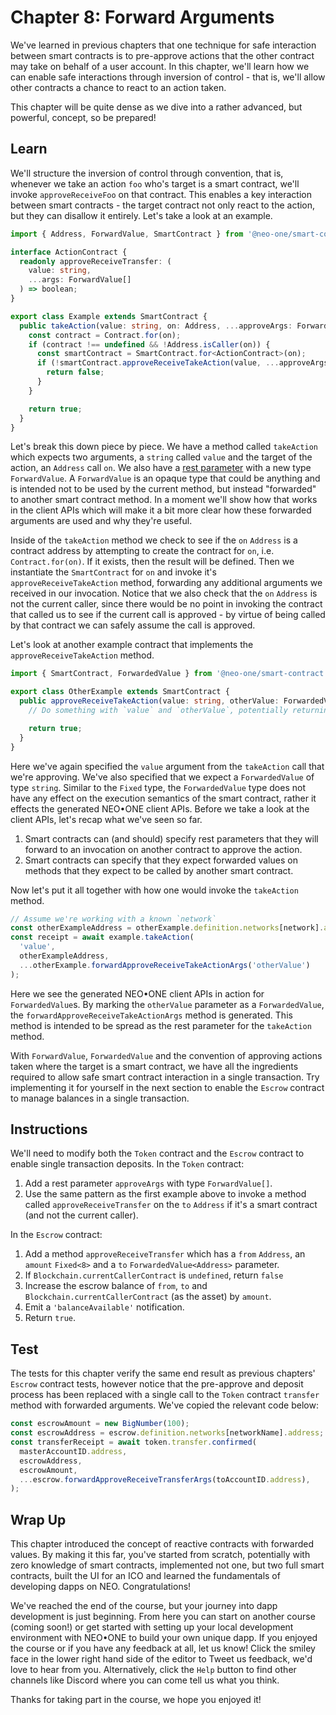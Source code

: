 # Chapter 8: Forward Arguments

We've learned in previous chapters that one technique for safe interaction between smart contracts is to pre-approve actions that the other contract may take on behalf of a user account. In this chapter, we'll learn how we can enable safe interactions through inversion of control - that is, we'll allow other contracts a chance to react to an action taken.

This chapter will be quite dense as we dive into a rather advanced, but powerful, concept, so be prepared!

## Learn

We'll structure the inversion of control through convention, that is, whenever we take an action `foo` who's target is a smart contract, we'll invoke `approveReceiveFoo` on that contract. This enables a key interaction between smart contracts - the target contract not only react to the action, but they can disallow it entirely. Let's take a look at an example.

```typescript
import { Address, ForwardValue, SmartContract } from '@neo-one/smart-contract';

interface ActionContract {
  readonly approveReceiveTransfer: (
    value: string,
    ...args: ForwardValue[]
  ) => boolean;
}

export class Example extends SmartContract {
  public takeAction(value: string, on: Address, ...approveArgs: ForwardValue[]): boolean {
    const contract = Contract.for(on);
    if (contract !== undefined && !Address.isCaller(on)) {
      const smartContract = SmartContract.for<ActionContract>(on);
      if (!smartContract.approveReceiveTakeAction(value, ...approveArgs)) {
        return false;
      }
    }

    return true;
  }
}
```

Let's break this down piece by piece. We have a method called `takeAction` which expects two arguments, a `string` called `value` and the target of the action, an `Address` call `on`. We also have a [rest parameter](https://www.typescriptlang.org/docs/handbook/functions.html#rest-parameters) with a new type `ForwardValue`. A `ForwardValue` is an opaque type that could be anything and is intended not to be used by the current method, but instead "forwarded" to another smart contract method. In a moment we'll show how that works in the client APIs which will make it a bit more clear how these forwarded arguments are used and why they're useful.

Inside of the `takeAction` method we check to see if the `on` `Address` is a contract address by attempting to create the contract for `on`, i.e. `Contract.for(on)`. If it exists, then the result will be defined. Then we instantiate the `SmartContract` for `on` and invoke it's `approveReceiveTakeAction` method, forwarding any additional arguments we received in our invocation. Notice that we also check that the `on` `Address` is not the current caller, since there would be no point in invoking the contract that called us to see if the current call is approved - by virtue of being called by that contract we can safely assume the call is approved.

Let's look at another example contract that implements the `approveReceiveTakeAction` method.

```typescript
import { SmartContract, ForwardedValue } from '@neo-one/smart-contract';

export class OtherExample extends SmartContract {
  public approveReceiveTakeAction(value: string, otherValue: ForwardedValue<string>): boolean {
    // Do something with `value` and `otherValue`, potentially returning `false`.

    return true;
  }
}
```

Here we've again specified the `value` argument from the `takeAction` call that we're approving. We've also specified that we expect a `ForwardedValue` of type `string`. Similar to the `Fixed` type, the `ForwardedValue` type does not have any effect on the execution semantics of the smart contract, rather it effects the generated NEO•ONE client APIs. Before we take a look at the client APIs, let's recap what we've seen so far.

  1. Smart contracts can (and should) specify rest parameters that they will forward to an invocation on another contract to approve the action.
  2. Smart contracts can specify that they expect forwarded values on methods that they expect to be called by another smart contract.

Now let's put it all together with how one would invoke the `takeAction` method.

```typescript
// Assume we're working with a known `network`
const otherExampleAddress = otherExample.definition.networks[network].address;
const receipt = await example.takeAction(
  'value',
  otherExampleAddress,
  ...otherExample.forwardApproveReceiveTakeActionArgs('otherValue')
);
```

Here we see the generated NEO•ONE client APIs in action for `ForwardedValue`s. By marking the `otherValue` parameter as a `ForwardedValue`, the `forwardApproveReceiveTakeActionArgs` method is generated. This method is intended to be spread as the rest parameter for the `takeAction` method.

With `ForwardValue`, `ForwardedValue` and the convention of approving actions taken where the target is a smart contract, we have all the ingredients required to allow safe smart contract interaction in a single transaction. Try implementing it for yourself in the next section to enable the `Escrow` contract to manage balances in a single transaction.

## Instructions

We'll need to modify both the `Token` contract and the `Escrow` contract to enable single transaction deposits. In the `Token` contract:

  1. Add a rest parameter `approveArgs` with type `ForwardValue[]`.
  2. Use the same pattern as the first example above to invoke a method called `approveReceiveTransfer` on the `to` `Address` if it's a smart contract (and not the current caller).

In the `Escrow` contract:

  1. Add a method `approveReceiveTransfer` which has a `from` `Address`, an `amount` `Fixed<8>` and a `to` `ForwardedValue<Address>` parameter.
  2. If `Blockchain.currentCallerContract` is `undefined`, return `false`
  3. Increase the escrow balance of `from`, `to` and `Blockchain.currentCallerContract` (as the asset) by `amount`.
  4. Emit a `'balanceAvailable'` notification.
  5. Return `true`.

## Test

The tests for this chapter verify the same end result as previous chapters' `Escrow` contract tests, however notice that the pre-approve and deposit process has been replaced with a single call to the `Token` contract `transfer` method with forwarded arguments. We've copied the relevant code below:

```typescript
const escrowAmount = new BigNumber(100);
const escrowAddress = escrow.definition.networks[networkName].address;
const transferReceipt = await token.transfer.confirmed(
  masterAccountID.address,
  escrowAddress,
  escrowAmount,
  ...escrow.forwardApproveReceiveTransferArgs(toAccountID.address),
);
```

## Wrap Up

This chapter introduced the concept of reactive contracts with forwarded values. By making it this far, you've started from scratch, potentially with zero knowledge of smart contracts, implemented not one, but two full smart contracts, built the UI for an ICO and learned the fundamentals of developing dapps on NEO. Congratulations!

We've reached the end of the course, but your journey into dapp development is just beginning. From here you can start on another course (coming soon!) or get started with setting up your local development environment with NEO•ONE to build your own unique dapp. If you enjoyed the course or if you have any feedback at all, let us know! Click the smiley face in the lower right hand side of the editor to Tweet us feedback, we'd love to hear from you. Alternatively, click the `Help` button to find other channels like Discord where you can come tell us what you think.

Thanks for taking part in the course, we hope you enjoyed it!
